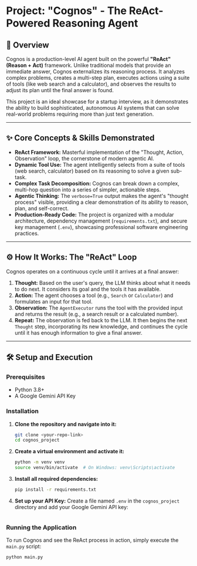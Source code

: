 # Project: "Cognos" - The ReAct-Powered Reasoning Agent

## 🚀 Overview

Cognos is a production-level AI agent built on the powerful **"ReAct" (Reason + Act)** framework. Unlike traditional models that provide an immediate answer, Cognos externalizes its reasoning process. It analyzes complex problems, creates a multi-step plan, executes actions using a suite of tools (like web search and a calculator), and observes the results to adjust its plan until the final answer is found.

This project is an ideal showcase for a startup interview, as it demonstrates the ability to build sophisticated, autonomous AI systems that can solve real-world problems requiring more than just text generation.

---

## ✨ Core Concepts & Skills Demonstrated

- **ReAct Framework:** Masterful implementation of the "Thought, Action, Observation" loop, the cornerstone of modern agentic AI.
- **Dynamic Tool Use:** The agent intelligently selects from a suite of tools (web search, calculator) based on its reasoning to solve a given sub-task.
- **Complex Task Decomposition:** Cognos can break down a complex, multi-hop question into a series of simpler, actionable steps.
- **Agentic Thinking:** The `verbose=True` output makes the agent's "thought process" visible, providing a clear demonstration of its ability to reason, plan, and self-correct.
- **Production-Ready Code:** The project is organized with a modular architecture, dependency management (`requirements.txt`), and secure key management (`.env`), showcasing professional software engineering practices.

---

## ⚙️ How It Works: The "ReAct" Loop

Cognos operates on a continuous cycle until it arrives at a final answer:

1.  **Thought:** Based on the user's query, the LLM thinks about what it needs to do next. It considers its goal and the tools it has available.
2.  **Action:** The agent chooses a tool (e.g., `Search` or `Calculator`) and formulates an input for that tool.
3.  **Observation:** The `AgentExecutor` runs the tool with the provided input and returns the result (e.g., a search result or a calculated number).
4.  **Repeat:** The observation is fed back to the LLM. It then begins the next `Thought` step, incorporating its new knowledge, and continues the cycle until it has enough information to give a final answer.

---

## 🛠️ Setup and Execution

### Prerequisites

- Python 3.8+
- A Google Gemini API Key

### Installation

1.  **Clone the repository and navigate into it:**

    ```bash
    git clone <your-repo-link>
    cd cognos_project
    ```

2.  **Create a virtual environment and activate it:**

    ```bash
    python -m venv venv
    source venv/bin/activate  # On Windows: venv\Scripts\activate
    ```

3.  **Install all required dependencies:**

    ```bash
    pip install -r requirements.txt
    ```

4.  **Set up your API Key:**
    Create a file named `.env` in the `cognos_project` directory and add your Google Gemini API key:
    ```GOOGLE_API_KEY="your-gemini-api-key"

    ```

### Running the Application

To run Cognos and see the ReAct process in action, simply execute the `main.py` script:

```bash
python main.py
```
